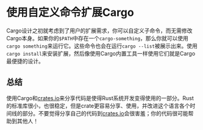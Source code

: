 # 使用自定义命令扩展Cargo

Cargo设计之初就考虑到了用户的扩展需求，你可以自定义子命令，而无需修改Cargo本身。如果你的`$PATH`中存在一个`cargo-something`，那么你就可以使用`cargo something`来运行它。这些命令也会在运行`cargo --list`被展示出来。使用`cargo install`来安装扩展，然后像使用Cargo内置工具一样使用它们就是Cargo最便捷的设计。

## 总结

使用Cargo和[crates.io](https://crates.io)来分享代码是使得Rust系统开发变得使用的一部分。Rust的标准库很小，也很稳定，但是crate更容易分享、使用，并改进这个语言各个时间线的部分。不要觉得分享自己的代码到[crates.io](https://crates.io)会很害羞；你的代码很可能帮助到其他人！
